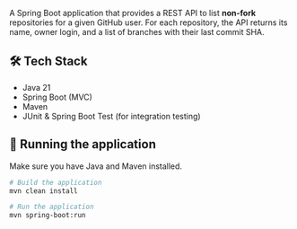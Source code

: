 A Spring Boot application that provides a REST API to list **non-fork** repositories for a given GitHub user. For each repository, the API returns its name, owner login, and a list of branches with their last commit SHA.

## 🛠 Tech Stack

- Java 21
- Spring Boot (MVC)
- Maven
- JUnit & Spring Boot Test (for integration testing)


## 🚀 Running the application

Make sure you have Java and Maven installed.

```bash
# Build the application
mvn clean install

# Run the application
mvn spring-boot:run
